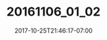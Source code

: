 ---
title: "20161106_01_02"
date: 2017-10-25T21:46:17-07:00
draft: false
location: Wenatchee Nat'l Forest, WA
img_url: https://d17enza3bfujl8.cloudfront.net/20161106_01_02.jpg
original_fn: ""
tags:
- Wenatchee Nat'l Forest, WA
- Julian
- camping

---